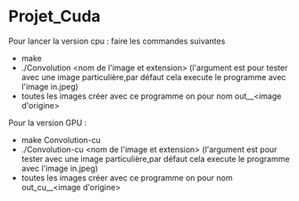 # Projet_Cuda

Pour lancer la version cpu :
faire les commandes suivantes 
-   make
-   ./Convolution <nom de l'image et extension> (l'argument est pour tester avec une image 
    particulière,par défaut cela execute le programme avec l'image in.jpeg)
-   toutes les images créer avec ce programme on pour nom out_<nom de la convolution>_<image d'origine>

Pour la version GPU :
-   make Convolution-cu
-   ./Convolution-cu <nom de l'image et extension> (l'argument est pour tester avec une image 
    particulière,par défaut cela execute le programme avec l'image in.jpeg)
-   toutes les images créer avec ce programme on pour nom out_cu_<nom de la convolution>_<image d'origine>